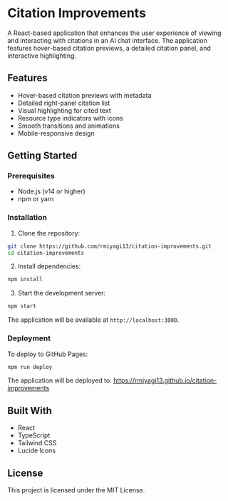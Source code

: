 # Citation Improvements

A React-based application that enhances the user experience of viewing and interacting with citations in an AI chat interface. The application features hover-based citation previews, a detailed citation panel, and interactive highlighting.

## Features

- Hover-based citation previews with metadata
- Detailed right-panel citation list
- Visual highlighting for cited text
- Resource type indicators with icons
- Smooth transitions and animations
- Mobile-responsive design

## Getting Started

### Prerequisites

- Node.js (v14 or higher)
- npm or yarn

### Installation

1. Clone the repository:
```bash
git clone https://github.com/rmiyagi13/citation-improvements.git
cd citation-improvements
```

2. Install dependencies:
```bash
npm install
```

3. Start the development server:
```bash
npm start
```

The application will be available at `http://localhost:3000`.

### Deployment

To deploy to GitHub Pages:

```bash
npm run deploy
```

The application will be deployed to: https://rmiyagi13.github.io/citation-improvements

## Built With

- React
- TypeScript
- Tailwind CSS
- Lucide Icons

## License

This project is licensed under the MIT License. 